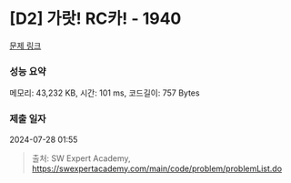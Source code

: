 # [D2] 가랏! RC카! - 1940 

[문제 링크](https://swexpertacademy.com/main/code/problem/problemDetail.do?contestProbId=AV5PjMgaALgDFAUq) 

### 성능 요약

메모리: 43,232 KB, 시간: 101 ms, 코드길이: 757 Bytes

### 제출 일자

2024-07-28 01:55



> 출처: SW Expert Academy, https://swexpertacademy.com/main/code/problem/problemList.do